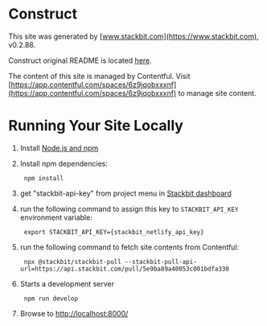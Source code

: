 # Construct

This site was generated by [www.stackbit.com](https://www.stackbit.com), v0.2.88.

Construct original README is located [here](./README.theme.md).

The content of this site is managed by Contentful. Visit [https://app.contentful.com/spaces/6z9jqobxxxnf](https://app.contentful.com/spaces/6z9jqobxxxnf) to manage site content.

# Running Your Site Locally

1. Install [Node.js and npm](https://nodejs.org/en/)

1. Install npm dependencies:

        npm install

1. get "stackbit-api-key" from project menu in [Stackbit dashboard](https://app.stackbit.com/dashboard)

1. run the following command to assign this key to `STACKBIT_API_KEY` environment variable:

        export STACKBIT_API_KEY={stackbit_netlify_api_key}

1. run the following command to fetch site contents from Contentful:

        npx @stackbit/stackbit-pull --stackbit-pull-api-url=https://api.stackbit.com/pull/5e9ba89a40053c001bdfa330

1. Starts a development server

        npm run develop

1. Browse to [http://localhost:8000/](http://localhost:8000/)
